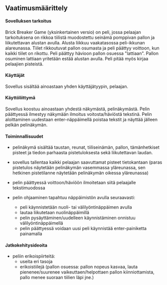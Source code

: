 ## Vaatimusmäärittely ##


#### Sovelluksen tarkoitus ####

Brick Breaker Game (yksinkertainen versio) on peli, jossa pelaajan tarkoituksena on rikkoa tiilistä muodostettu seinämä pomppivan pallon ja liikutettavan alustan avulla. Alusta liikkuu vaakatasossa peli-ikkunan alareunassa. Tiilet rikkoutuvat pallon osumasta ja peli päättyy voittoon, kun kaikki tiilet on rikottu. Peli päättyy hävioon pallon osuessa "lattiaan". Pallon osuminen lattiaan yritetään estää alustan avulla. Peli pitää myös kirjaa pelaajien pisteistä.

#### Käyttäjät ####

Sovellus sisältää ainoastaan yhden käyttäjätyypin, pelaajan.

#### Käyttöliittymä ####

Sovellus koostuu ainoastaan yhdestä näkymästä, pelinäkymästä. Pelin päättyessä ilmestyy näkymään ilmoitus voitosta/häviöstä tekstinä. Pelin aloittaminen uudestaan enter-näppäimellä poistaa tekstit ja näyttää jälleen pelkän pelinäkymän.

#### Toiminnallisuudet ####

- pelinäkymä sisältää taustan, reunat, tiiliseinämän, pallon, tämänhetkiset pisteet ja tiedon parhaasta pistetuloksesta sekä liikutettavan laudan.

- sovellus tallentaa kaikki pelaajan saavuttamat pisteet tietokantaan (paras pistetulos näytetään pelinäkymän vasemmassa yläreunassa, sen hetkinen pistetilanne näytetään pelinäkymän oikessa yläreunassa)

- pelin päättyessä voittoon/häviöön ilmoitetaan siitä pelaajalle tekstimuodossa

- pelin ohjaaminen tapahtuu näppäimistön avulla seuraavasti:
    - peli käynnistetään nuoli- tai välilyöntinäppäimen avulla
    - lautaa liikutetaan nuolinäppäimillä
    - pelin pysäyttäminen/uudelleen käynnistäminen onnistuu välilyöntinäppäimellä 
    - pelin päättyessä voidaan uusi peli käynnistää enter-painiketta painamalla


#### Jatkokehitysideoita ##

- peliin erikoispiirteitä:
    - useita eri tasoja
    - erikoistiilejä (pallon osuessa: pallon nopeus kasvaa, lauta pienenee/suurenee vaikeuttaen/helpottaen pallon kiinniottamista, pallo menee suoraan tiilien läpi jne.) 

